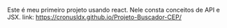 Este é meu primeiro projeto usando react. Nele consta conceitos de API e JSX.
link: https://cronusldx.github.io/Projeto-Buscador-CEP/
